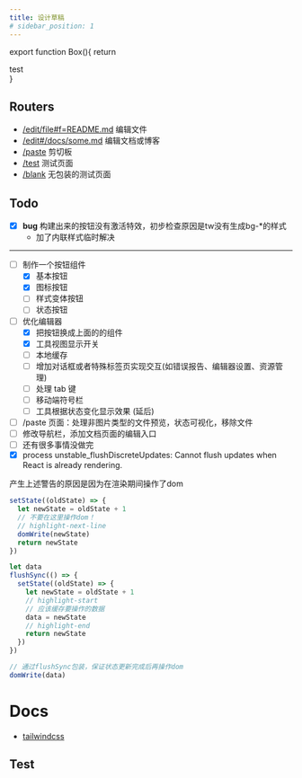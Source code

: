 ```yaml
---
title: 设计草稿
# sidebar_position: 1
---
```


<!-- JSX -->

export function Box(){
  return <div className='h-32 bg-gray-500 text-white'>test</div>
}

<!-- END JSX -->

## Routers

- [/edit/file#f=README.md](/edit/file#f=README.md&f=static/test.sh&f=static/test.java)  编辑文件
- [/edit#/docs/some.md](/edit#/docs/some.md)  编辑文档或博客
- [/paste](/paste)   剪切板
- [/test](/test) 测试页面
- [/blank](/blank) 无包装的测试页面



## Todo
- [x] **bug** 构建出来的按钮没有激活特效，初步检查原因是tw没有生成bg-*的样式
  - 加了内联样式临时解决 

---
- [ ] 制作一个按钮组件
  - [x] 基本按钮
  - [X] 图标按钮
  - [ ] 样式变体按钮
  - [ ] 状态按钮
- [ ] 优化编辑器
  - [x] 把按钮换成上面的的组件
  - [x] 工具视图显示开关
  - [ ] 本地缓存
  - [ ] 增加对话框或者特殊标签页实现交互(如错误报告、编辑器设置、资源管理)
  - [ ] 处理 tab 键
  - [ ] 移动端符号栏
  - [ ] 工具根据状态变化显示效果 (延后)
- [ ] /paste 页面：处理非图片类型的文件预览，状态可视化，移除文件
- [ ] 修改导航栏，添加文档页面的编辑入口
- [ ] 还有很多事情没做完
- [x] process  unstable_flushDiscreteUpdates: Cannot flush updates when React is already rendering.
  
产生上述警告的原因是因为在渲染期间操作了dom
```jsx
setState((oldState) => {
  let newState = oldState + 1
  // 不要在这里操作dom！
  // highlight-next-line
  domWrite(newState)
  return newState
})
```

```jsx
let data  
flushSync(() => {
  setState((oldState) => {
    let newState = oldState + 1
    // highlight-start
    // 应该缓存要操作的数据
    data = newState
    // highlight-end
    return newState
  })
})

// 通过flushSync包装，保证状态更新完成后再操作dom
domWrite(data)
```

# Docs
- [tailwindcss](https://tailwindcss.com/docs/customizing-colors)



## Test

<Box />






















